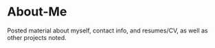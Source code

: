 # About-Me
Posted material about myself, contact info, and resumes/CV, as well as other projects noted.
